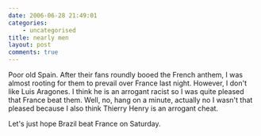 ```yaml
---
date: 2006-06-28 21:49:01
categories:
    - uncategorised
title: nearly men
layout: post
comments: true
---
```

Poor old Spain. After their fans roundly booed the French anthem, I was
almost rooting for them to prevail over France last night. However, I
don't like Luis Aragones. I think he is an arrogant racist so I was
quite pleased that France beat them. Well, no, hang on a minute,
actually no I wasn't that pleased because I also think Thierry Henry is
an arrogant cheat.

Let's just hope Brazil beat France on Saturday.
